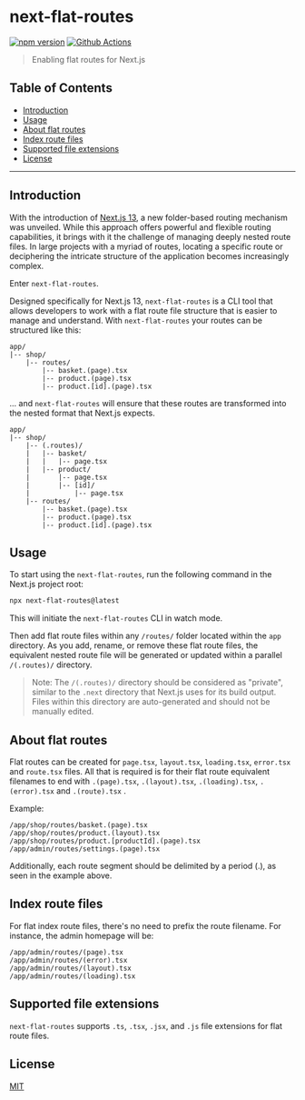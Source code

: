 # next-flat-routes <!-- omit from toc -->

[![npm version][npm-version-src]][npm-version-href]
[![Github Actions][github-actions-src]][github-actions-href]

> Enabling flat routes for Next.js

## Table of Contents <!-- omit from toc -->

- [Introduction](#introduction)
- [Usage](#usage)
- [About flat routes](#about-flat-routes)
- [Index route files](#index-route-files)
- [Supported file extensions](#supported-file-extensions)
- [License](#license)

---

## Introduction

With the introduction of [Next.js 13][nextjs], a new folder-based routing mechanism was unveiled. While this approach offers powerful and flexible routing capabilities, it brings with it the challenge of managing deeply nested route files. In large projects with a myriad of routes, locating a specific route or deciphering the intricate structure of the application becomes increasingly complex.

Enter `next-flat-routes`.

Designed specifically for Next.js 13, `next-flat-routes` is a CLI tool that allows developers to work with a flat route file structure that is easier to manage and understand. With `next-flat-routes` your routes can be structured like this:

```
app/
|-- shop/
    |-- routes/
        |-- basket.(page).tsx
        |-- product.(page).tsx
        |-- product.[id].(page).tsx

```

... and `next-flat-routes` will ensure that these routes are transformed into the nested format that Next.js expects.

```
app/
|-- shop/
    |-- (.routes)/
    |   |-- basket/
    |   |   |-- page.tsx
    |   |-- product/
    |       |-- page.tsx
    |       |-- [id]/
    |           |-- page.tsx
    |-- routes/
        |-- basket.(page).tsx
        |-- product.(page).tsx
        |-- product.[id].(page).tsx

```

## Usage

To start using the `next-flat-routes`, run the following command in the Next.js project root:

```sh
npx next-flat-routes@latest
```

This will initiate the `next-flat-routes` CLI in watch mode.

Then add flat route files within any `/routes/` folder located within the `app` directory. As you add, rename, or remove these flat route files, the equivalent nested route file will be generated or updated within a parallel `/(.routes)/` directory.

> Note: The `/(.routes)/` directory should be considered as "private", similar to the `.next` directory that Next.js uses for its build output. Files within this directory are auto-generated and should not be manually edited.

## About flat routes

Flat routes can be created for `page.tsx`, `layout.tsx`, `loading.tsx`, `error.tsx` and `route.tsx` files. All that is required is for their flat route equivalent filenames to end with `.(page).tsx`, `.(layout).tsx`, `.(loading).tsx`, `.(error).tsx` and `.(route).tsx` .

Example:

```
/app/shop/routes/basket.(page).tsx
/app/shop/routes/product.(layout).tsx
/app/shop/routes/product.[productId].(page).tsx
/app/admin/routes/settings.(page).tsx
```

Additionally, each route segment should be delimited by a period (.), as seen in the example above.

## Index route files

For flat index route files, there's no need to prefix the route filename. For instance, the admin homepage will be:

```
/app/admin/routes/(page).tsx
/app/admin/routes/(error).tsx
/app/admin/routes/(layout).tsx
/app/admin/routes/(loading).tsx
```

## Supported file extensions

`next-flat-routes` supports `.ts`, `.tsx`, `.jsx`, and `.js` file extensions for flat route files.

## License

[MIT](./LICENSE)

<!-- Reference links -->

[npm-version-src]: https://img.shields.io/npm/v/next-flat-routes?style=flat-square
[npm-version-href]: https://npmjs.com/package/next-flat-routes
[github-actions-src]: https://img.shields.io/github/actions/workflow/status/ifyio/next-flat-routes/ci.yml?style=flat-square
[github-actions-href]: https://github.com/ifyio/next-flat-routes/actions?query=workflow%3Aci
[nextjs]: https://nextjs.org
